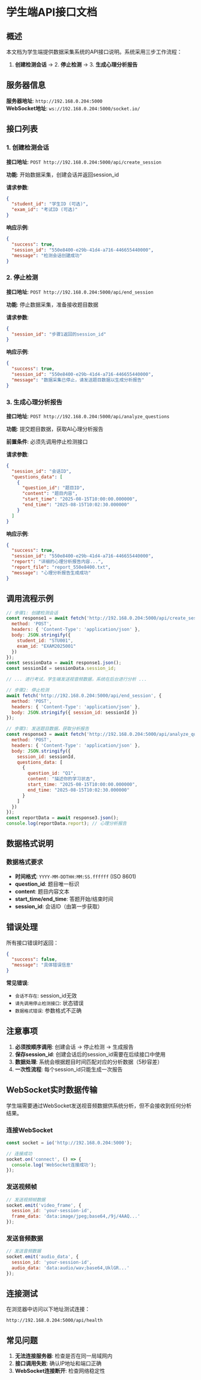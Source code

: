 # 学生端API接口文档

## 概述

本文档为学生端提供数据采集系统的API接口说明。系统采用三步工作流程：

1. **创建检测会话** → 2. **停止检测** → 3. **生成心理分析报告**

## 服务器信息

**服务器地址**: `http://192.168.0.204:5000`  
**WebSocket地址**: `ws://192.168.0.204:5000/socket.io/`



## 接口列表

### 1. 创建检测会话

**接口地址**: `POST http://192.168.0.204:5000/api/create_session`

**功能**: 开始数据采集，创建会话并返回session_id

**请求参数**:
```json
{
  "student_id": "学生ID (可选)",
  "exam_id": "考试ID (可选)"
}
```

**响应示例**:
```json
{
  "success": true,
  "session_id": "550e8400-e29b-41d4-a716-446655440000",
  "message": "检测会话创建成功"
}
```

### 2. 停止检测

**接口地址**: `POST http://192.168.0.204:5000/api/end_session`

**功能**: 停止数据采集，准备接收题目数据

**请求参数**:
```json
{
  "session_id": "步骤1返回的session_id"
}
```

**响应示例**:
```json
{
  "success": true,
  "session_id": "550e8400-e29b-41d4-a716-446655440000",
  "message": "数据采集已停止，请发送题目数据以生成分析报告"
}
```

### 3. 生成心理分析报告

**接口地址**: `POST http://192.168.0.204:5000/api/analyze_questions`

**功能**: 提交题目数据，获取AI心理分析报告

**前置条件**: 必须先调用停止检测接口

**请求参数**:
```json
{
  "session_id": "会话ID",
  "questions_data": [
    {
      "question_id": "题目ID",
      "content": "题目内容",
      "start_time": "2025-08-15T10:00:00.000000",
      "end_time": "2025-08-15T10:02:30.000000"
    }
  ]
}
```

**响应示例**:
```json
{
  "success": true,
  "session_id": "550e8400-e29b-41d4-a716-446655440000",
  "report": "详细的心理分析报告内容...",
  "report_file": "report_550e8400.txt",
  "message": "心理分析报告生成成功"
}
```

## 调用流程示例

```javascript
// 步骤1: 创建检测会话
const response1 = await fetch('http://192.168.0.204:5000/api/create_session', {
  method: 'POST',
  headers: { 'Content-Type': 'application/json' },
  body: JSON.stringify({
    student_id: "STU001",
    exam_id: "EXAM2025001"
  })
});
const sessionData = await response1.json();
const sessionId = sessionData.session_id;

// ... 进行考试，学生端发送视音频数据，系统在后台进行分析 ...

// 步骤2: 停止检测
await fetch('http://192.168.0.204:5000/api/end_session', {
  method: 'POST',
  headers: { 'Content-Type': 'application/json' },
  body: JSON.stringify({ session_id: sessionId })
});

// 步骤3: 发送题目数据，获取分析报告
const response3 = await fetch('http://192.168.0.204:5000/api/analyze_questions', {
  method: 'POST',
  headers: { 'Content-Type': 'application/json' },
  body: JSON.stringify({
    session_id: sessionId,
    questions_data: [
      {
        question_id: "Q1",
        content: "描述你的学习状态",
        start_time: "2025-08-15T10:00:00.000000",
        end_time: "2025-08-15T10:02:30.000000"
      }
    ]
  })
});
const reportData = await response3.json();
console.log(reportData.report); // 心理分析报告
```

## 数据格式说明

### 数据格式要求
- **时间格式**: `YYYY-MM-DDTHH:MM:SS.ffffff` (ISO 8601)
- **question_id**: 题目唯一标识
- **content**: 题目内容文本
- **start_time/end_time**: 答题开始/结束时间
- **session_id**: 会话ID（由第一步获取）

## 错误处理

所有接口错误时返回：
```json
{
  "success": false,
  "message": "具体错误信息"
}
```

**常见错误**:
- `会话不存在`: session_id无效
- `请先调用停止检测接口`: 状态错误
- `数据格式错误`: 参数格式不正确

## 注意事项

1. **必须按顺序调用**: 创建会话 → 停止检测 → 生成报告
2. **保存session_id**: 创建会话后的session_id需要在后续接口中使用
3. **数据处理**: 系统会根据题目时间匹配对应的分析数据（5秒容差）
4. **一次性流程**: 每个session_id只能生成一次报告

## WebSocket实时数据传输

学生端需要通过WebSocket发送视音频数据供系统分析，但不会接收到任何分析结果。

### 连接WebSocket
```javascript
const socket = io('http://192.168.0.204:5000');

// 连接成功
socket.on('connect', () => {
  console.log('WebSocket连接成功');
});
```

### 发送视频帧
```javascript
// 发送视频帧数据
socket.emit('video_frame', {
  session_id: 'your-session-id',
  frame_data: 'data:image/jpeg;base64,/9j/4AAQ...'
});
```

### 发送音频数据
```javascript
// 发送音频数据
socket.emit('audio_data', {
  session_id: 'your-session-id',
  audio_data: 'data:audio/wav;base64,UklGR...'
});
```


## 连接测试

在浏览器中访问以下地址测试连接：
```
http://192.168.0.204:5000/api/health
```

## 常见问题

1. **无法连接服务器**: 检查是否在同一局域网内
2. **接口调用失败**: 确认IP地址和端口正确
3. **WebSocket连接断开**: 检查网络稳定性